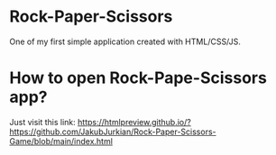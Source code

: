 # Rock-Paper-Scissors
One of my first simple application created with HTML/CSS/JS.
# How to open Rock-Pape-Scissors app?
Just visit this link: https://htmlpreview.github.io/?https://github.com/JakubJurkian/Rock-Paper-Scissors-Game/blob/main/index.html
